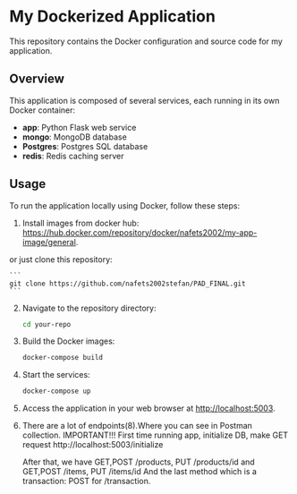 # My Dockerized Application

This repository contains the Docker configuration and source code for my application.

## Overview

This application is composed of several services, each running in its own Docker container:

- **app**: Python Flask web service
- **mongo**: MongoDB database
- **Postgres**: Postgres SQL database
- **redis**: Redis caching server

## Usage

To run the application locally using Docker, follow these steps:

1. Install images from docker hub:
https://hub.docker.com/repository/docker/nafets2002/my-app-image/general.

or just clone this repository:

    ```
    git clone https://github.com/nafets2002stefan/PAD_FINAL.git
    ```

2. Navigate to the repository directory:

    ```bash
    cd your-repo
    ```

3. Build the Docker images:

    ```bash
    docker-compose build
    ```

4. Start the services:

    ```bash
    docker-compose up
    ```

5. Access the application in your web browser at [http://localhost:5003](http://localhost:5003).

6. There are a lot of endpoints(8).Where you can see in Postman collection.
    IMPORTANT!!! First time running app, initialize DB, make GET request  http://localhost:5003/initialize

    After that, we have GET,POST /products, PUT /products/id
    and GET,POST /items, PUT /items/id
    And the last method which is a transaction:
    POST for /transaction.